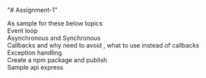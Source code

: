 "# Assignment-1" 

As sample for these below topics <br>
Event loop <br>
Asynchronous and Synchronous <br>
Callbacks and why need to avoid , what to use instead of callbacks <br>
Exception handling <br>
Create a npm package and publish <br>
Sample api express <br>
